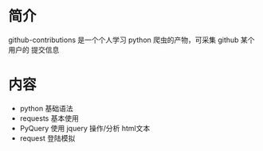 # 简介
github-contributions 是一个个人学习 python 爬虫的产物，可采集 github 某个用户的 提交信息

# 内容
- python 基础语法
- requests 基本使用
- PyQuery 使用 jquery 操作/分析 html文本
- request 登陆模拟